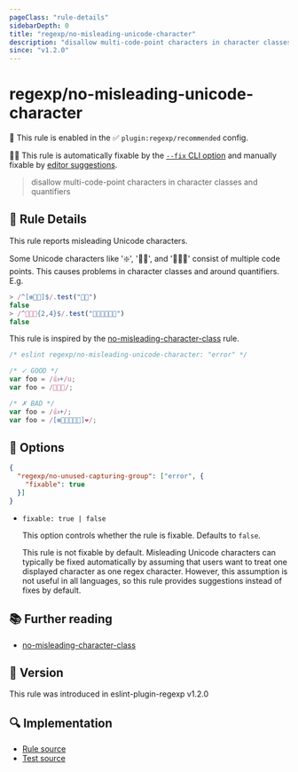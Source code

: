 ```yaml
---
pageClass: "rule-details"
sidebarDepth: 0
title: "regexp/no-misleading-unicode-character"
description: "disallow multi-code-point characters in character classes and quantifiers"
since: "v1.2.0"
---
```

# regexp/no-misleading-unicode-character

💼 This rule is enabled in the ✅ `plugin:regexp/recommended` config.

🔧💡 This rule is automatically fixable by the [`--fix` CLI option](https://eslint.org/docs/latest/user-guide/command-line-interface#--fix) and manually fixable by [editor suggestions](https://eslint.org/docs/developer-guide/working-with-rules#providing-suggestions).

<!-- end auto-generated rule header -->

> disallow multi-code-point characters in character classes and quantifiers

## :book: Rule Details

This rule reports misleading Unicode characters.

Some Unicode characters like '❇️', '🏳️‍🌈', and '👨‍👩‍👦' consist of multiple code points. This causes problems in character classes and around quantifiers. E.g.

```js
> /^[❇️🏳️‍🌈]$/.test("🏳️‍🌈")
false
> /^👨‍👩‍👦{2,4}$/.test("👨‍👩‍👦👨‍👩‍👦")
false
```

This rule is inspired by the [no-misleading-character-class] rule.

<eslint-code-block fix>

```js
/* eslint regexp/no-misleading-unicode-character: "error" */

/* ✓ GOOD */
var foo = /👍+/u;
var foo = /👨‍👩‍👦/;

/* ✗ BAD */
var foo = /👍+/;
var foo = /[❇️🏳️‍🌈👨‍👩‍👦]❤️/;
```

</eslint-code-block>

## :wrench: Options

```json
{
  "regexp/no-unused-capturing-group": ["error", {
    "fixable": true
  }]
}
```

- `fixable: true | false`

  This option controls whether the rule is fixable. Defaults to `false`.

  This rule is not fixable by default. Misleading Unicode characters can typically be fixed automatically by assuming that users want to treat one displayed character as one regex character. However, this assumption is not useful in all languages, so this rule provides suggestions instead of fixes by default.

## :books: Further reading

- [no-misleading-character-class]

[no-misleading-character-class]: https://eslint.org/docs/rules/no-misleading-character-class

## :rocket: Version

This rule was introduced in eslint-plugin-regexp v1.2.0

## :mag: Implementation

- [Rule source](https://github.com/ota-meshi/eslint-plugin-regexp/blob/master/lib/rules/no-misleading-unicode-character.ts)
- [Test source](https://github.com/ota-meshi/eslint-plugin-regexp/blob/master/tests/lib/rules/no-misleading-unicode-character.ts)
